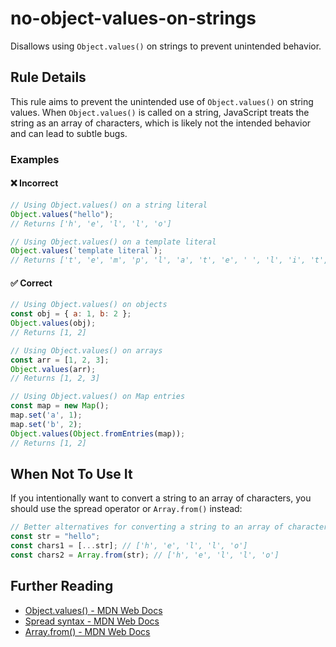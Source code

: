 # no-object-values-on-strings

Disallows using `Object.values()` on strings to prevent unintended behavior.

## Rule Details

This rule aims to prevent the unintended use of `Object.values()` on string values. When `Object.values()` is called on a string, JavaScript treats the string as an array of characters, which is likely not the intended behavior and can lead to subtle bugs.

### Examples

#### ❌ Incorrect

```js
// Using Object.values() on a string literal
Object.values("hello");
// Returns ['h', 'e', 'l', 'l', 'o']

// Using Object.values() on a template literal
Object.values(`template literal`);
// Returns ['t', 'e', 'm', 'p', 'l', 'a', 't', 'e', ' ', 'l', 'i', 't', 'e', 'r', 'a', 'l']
```

#### ✅ Correct

```js
// Using Object.values() on objects
const obj = { a: 1, b: 2 };
Object.values(obj);
// Returns [1, 2]

// Using Object.values() on arrays
const arr = [1, 2, 3];
Object.values(arr);
// Returns [1, 2, 3]

// Using Object.values() on Map entries
const map = new Map();
map.set('a', 1);
map.set('b', 2);
Object.values(Object.fromEntries(map));
// Returns [1, 2]
```

## When Not To Use It

If you intentionally want to convert a string to an array of characters, you should use the spread operator or `Array.from()` instead:

```js
// Better alternatives for converting a string to an array of characters
const str = "hello";
const chars1 = [...str]; // ['h', 'e', 'l', 'l', 'o']
const chars2 = Array.from(str); // ['h', 'e', 'l', 'l', 'o']
```

## Further Reading

- [Object.values() - MDN Web Docs](https://developer.mozilla.org/en-US/docs/Web/JavaScript/Reference/Global_Objects/Object/values)
- [Spread syntax - MDN Web Docs](https://developer.mozilla.org/en-US/docs/Web/JavaScript/Reference/Operators/Spread_syntax)
- [Array.from() - MDN Web Docs](https://developer.mozilla.org/en-US/docs/Web/JavaScript/Reference/Global_Objects/Array/from)
